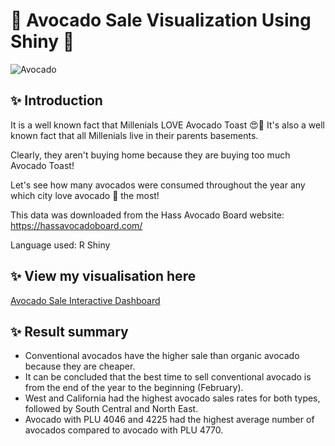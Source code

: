 # 🥑 Avocado Sale Visualization Using Shiny 🥑

![Avocado](https://user-images.githubusercontent.com/102011433/186786772-e68699a6-e2f8-4133-8ec7-69e8f0248f87.jpg)


## ✨ Introduction

It is a well known fact that Millenials LOVE Avocado Toast 😍🍞 It's also a well known fact that all Millenials live in their parents basements.

Clearly, they aren't buying home because they are buying too much Avocado Toast!

Let's see how many avocados were consumed throughout the year any which city love avocado 🥑 the most!

This data was downloaded from the Hass Avocado Board website: https://hassavocadoboard.com/

Language used: R Shiny

## ✨ View my visualisation here

[Avocado Sale Interactive Dashboard](https://antran28.shinyapps.io/ShinyVisualization/)

## ✨ Result summary
- Conventional avocados have the higher sale than organic avocado because they are cheaper.
- It can be concluded that the best time to sell conventional avocado is from the end of the year to the beginning (February).
- West and California had the highest avocado sales rates for both types, followed by South Central and North East.
- Avocado with PLU 4046 and 4225 had the highest average number of avocados compared to avocado with PLU 4770.


